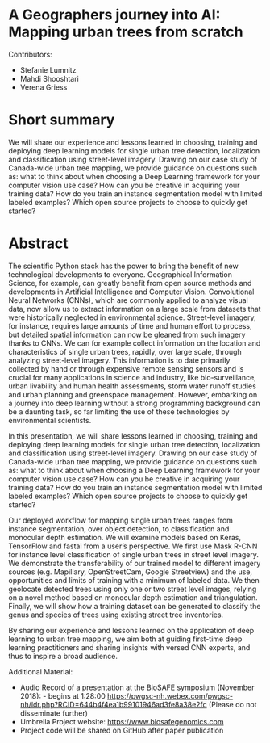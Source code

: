 # A Geographers journey into AI: Mapping urban trees from scratch

Contributors:

- Stefanie Lumnitz
- Mahdi Shooshtari
- Verena Griess

# Short summary

We will share our experience and lessons learned in choosing, training and
deploying deep learning models for single urban tree detection, localization
and classification using street-level imagery. Drawing on our case study of
Canada-wide urban tree mapping, we provide guidance on questions such as: what
to think about when choosing a Deep Learning framework for your computer vision
use case? How can you be creative in acquiring your training data? How do you
train an instance segmentation model with limited labeled examples? Which open
source projects to choose to quickly get started?

# Abstract

The scientific Python stack has the power to bring the benefit of new
technological developments to everyone. Geographical Information Science, for
example, can greatly benefit from open source methods and developments in
Artificial Intelligence and Computer Vision. Convolutional Neural Networks
(CNNs), which are commonly applied to analyze visual data, now allow us to
extract information on a large scale from datasets that were historically
neglected in environmental science. Street-level imagery, for instance,
requires large amounts of time and human effort to process, but detailed
spatial information can now be gleaned from such imagery thanks to CNNs. We can
for example collect information on the location and characteristics of single
urban trees, rapidly, over large scale, through analyzing street-level imagery.
This information is to date primarily collected by hand or through expensive
remote sensing sensors and is crucial for many applications in science and
industry, like bio-surveillance, urban livability and human health assessments,
storm water runoff studies and urban planning and greenspace management.
However, embarking on a journey into deep learning without a strong programming
background can be a daunting task, so far limiting the use of these
technologies by environmental scientists.

In this presentation, we will share lessons learned in choosing, training and
deploying deep learning models for single urban tree detection, localization
and classification using street-level imagery. Drawing on our case study of
Canada-wide urban tree mapping, we provide guidance on questions such as: what
to think about when choosing a Deep Learning framework for your computer vision
use case? How can you be creative in acquiring your training data? How do you
train an instance segmentation model with limited labeled examples? Which open
source projects to choose to quickly get started?

Our deployed workflow for mapping single urban trees ranges from instance
segmentation, over object detection, to classification and monocular depth
estimation. We will examine models based on Keras, TensorFlow and fastai from a
user’s perspective. We first use Mask R-CNN for instance level classification
of single urban trees in street level imagery. We demonstrate the
transferability of our trained model to different imagery sources (e.g.
Mapillary, OpenStreetCam, Google Streetview) and the use, opportunities and
limits of training with a minimum of labeled data. We then geolocate detected
trees using only one or two street level images, relying on a novel method
based on monocular depth estimation and triangulation. Finally, we will show
how a training dataset can be generated to classify the genus and species of
trees using existing street tree inventories.

By sharing our experience and lessons learned on the application of deep
learning to urban tree mapping, we aim both at guiding first-time deep learning
practitioners and sharing insights with versed CNN experts, and thus to inspire
a broad audience.

Additional Material:

- Audio Record of a presentation at the BioSAFE symposium (November 2018): - begins at 1:28:00 https://pwgsc-nh.webex.com/pwgsc-nh/ldr.php?RCID=644b4f4ea1b99101946ad3fe8a38e2fc (Please do not disseminate further)
- Umbrella Project website: https://www.biosafegenomics.com
- Project code will be shared on GitHub after paper publication
